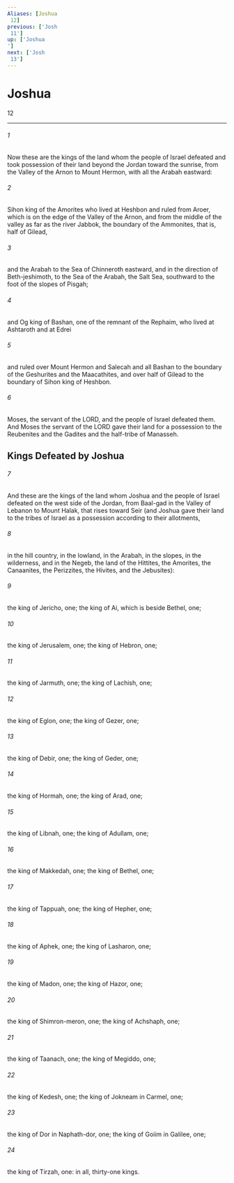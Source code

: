 ```yaml
---
Aliases: [Joshua 12]
previous: ['Josh 11']
up: ['Joshua']
next: ['Josh 13']
---
```

# Joshua 12

***
 

###### 1 
Now these are the kings of the land whom the people of Israel defeated and took possession of their land beyond the Jordan toward the sunrise, from the Valley of the Arnon to Mount Hermon, with all the Arabah eastward:  

###### 2 
Sihon king of the Amorites who lived at Heshbon and ruled from Aroer, which is on the edge of the Valley of the Arnon, and from the middle of the valley as far as the river Jabbok, the boundary of the Ammonites, that is, half of Gilead,  

###### 3 
and the Arabah to the Sea of Chinneroth eastward, and in the direction of Beth-jeshimoth, to the Sea of the Arabah, the Salt Sea, southward to the foot of the slopes of Pisgah;  

###### 4 
and Og king of Bashan, one of the remnant of the Rephaim, who lived at Ashtaroth and at Edrei  

###### 5 
and ruled over Mount Hermon and Salecah and all Bashan to the boundary of the Geshurites and the Maacathites, and over half of Gilead to the boundary of Sihon king of Heshbon.  

###### 6 
Moses, the servant of the LORD, and the people of Israel defeated them. And Moses the servant of the LORD gave their land for a possession to the Reubenites and the Gadites and the half-tribe of Manasseh.  ## Kings Defeated by Joshua  

###### 7 
And these are the kings of the land whom Joshua and the people of Israel defeated on the west side of the Jordan, from Baal-gad in the Valley of Lebanon to Mount Halak, that rises toward Seir (and Joshua gave their land to the tribes of Israel as a possession according to their allotments,  

###### 8 
in the hill country, in the lowland, in the Arabah, in the slopes, in the wilderness, and in the Negeb, the land of the Hittites, the Amorites, the Canaanites, the Perizzites, the Hivites, and the Jebusites):  

###### 9 
the king of Jericho, one; the king of Ai, which is beside Bethel, one;  

###### 10 
the king of Jerusalem, one; the king of Hebron, one;  

###### 11 
the king of Jarmuth, one; the king of Lachish, one;  

###### 12 
the king of Eglon, one; the king of Gezer, one;  

###### 13 
the king of Debir, one; the king of Geder, one;  

###### 14 
the king of Hormah, one; the king of Arad, one;  

###### 15 
the king of Libnah, one; the king of Adullam, one;  

###### 16 
the king of Makkedah, one; the king of Bethel, one;  

###### 17 
the king of Tappuah, one; the king of Hepher, one;  

###### 18 
the king of Aphek, one; the king of Lasharon, one;  

###### 19 
the king of Madon, one; the king of Hazor, one;  

###### 20 
the king of Shimron-meron, one; the king of Achshaph, one;  

###### 21 
the king of Taanach, one; the king of Megiddo, one;  

###### 22 
the king of Kedesh, one; the king of Jokneam in Carmel, one;  

###### 23 
the king of Dor in Naphath-dor, one; the king of Goiim in Galilee, one;  

###### 24 
the king of Tirzah, one: in all, thirty-one kings.
